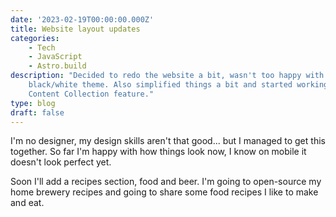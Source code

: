 ```yaml
---
date: '2023-02-19T00:00:00.000Z'
title: Website layout updates
categories:
    - Tech
    - JavaScript
    - Astro.build
description: "Decided to redo the website a bit, wasn't too happy with the previous
    black/white theme. Also simplified things a bit and started working with the Astro.build
    Content Collection feature."
type: blog
draft: false
---
```


I'm no designer, my design skills aren't that good... but I managed to get this together. So far I'm happy with how things look now, I know on mobile it doesn't look perfect yet.

Soon I'll add a recipes section, food and beer. I'm going to open-source my home brewery recipes and going to share some food recipes I like to make and eat.
